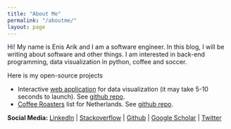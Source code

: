 ```yaml
---
title: "About Me"
permalink: "/aboutme/"
layout: page
---
```


Hi! My name is Enis Arik and I am a software engineer. In this blog, I will be writing about software and other things. I am interested in back-end programming, data visualization in python, coffee and soccer.

Here is my open-source projects
- Interactive [web application](https://visud.herokuapp.com/) for data visualization (it may take 5-10 seconds to launch). See [github repo](https://github.com/earik87/visualize-ultrafast-data).
- [Coffee Roasters](https://earik87.github.io/coffee-roasters/) list for Netherlands. See [github repo](https://github.com/earik87/coffee-roasters).

<b>Social Media:</b>
<a href="https://www.linkedin.com/in/enisarik/" target="_blank">LinkedIn</a> | 
<a href="https://stackoverflow.com/users/11000382/earik87?tab=profile" target="_blank">Stackoverflow</a> | 
<a href="https://github.com/earik87" target="_blank">Github</a> |
<a href="https://scholar.google.com/citations?user=WhyLeAoAAAAJ&hl=en" target="_blank">Google Scholar</a> |
<a href="https://twitter.com/earik87" target="_blank">Twitter</a> 
